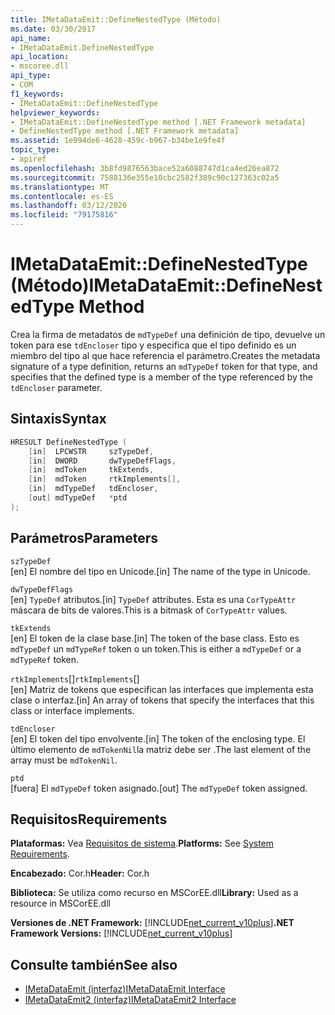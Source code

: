 ```yaml
---
title: IMetaDataEmit::DefineNestedType (Método)
ms.date: 03/30/2017
api_name:
- IMetaDataEmit.DefineNestedType
api_location:
- mscoree.dll
api_type:
- COM
f1_keywords:
- IMetaDataEmit::DefineNestedType
helpviewer_keywords:
- IMetaDataEmit::DefineNestedType method [.NET Framework metadata]
- DefineNestedType method [.NET Framework metadata]
ms.assetid: 1e994de6-4628-459c-b967-b34be1e9fe4f
topic_type:
- apiref
ms.openlocfilehash: 3b8fd9876563bace52a6088747d1ca4ed26ea872
ms.sourcegitcommit: 7588136e355e10cbc2582f389c90c127363c02a5
ms.translationtype: MT
ms.contentlocale: es-ES
ms.lasthandoff: 03/12/2020
ms.locfileid: "79175816"
---
```

# <a name="imetadataemitdefinenestedtype-method"></a><span data-ttu-id="300c4-102">IMetaDataEmit::DefineNestedType (Método)</span><span class="sxs-lookup"><span data-stu-id="300c4-102">IMetaDataEmit::DefineNestedType Method</span></span>
<span data-ttu-id="300c4-103">Crea la firma de metadatos de `mdTypeDef` una definición de tipo, devuelve un token para ese `tdEncloser` tipo y especifica que el tipo definido es un miembro del tipo al que hace referencia el parámetro.</span><span class="sxs-lookup"><span data-stu-id="300c4-103">Creates the metadata signature of a type definition, returns an `mdTypeDef` token for that type, and specifies that the defined type is a member of the type referenced by the `tdEncloser` parameter.</span></span>  
  
## <a name="syntax"></a><span data-ttu-id="300c4-104">Sintaxis</span><span class="sxs-lookup"><span data-stu-id="300c4-104">Syntax</span></span>  
  
```cpp  
HRESULT DefineNestedType (
    [in]  LPCWSTR     szTypeDef,  
    [in]  DWORD       dwTypeDefFlags,
    [in]  mdToken     tkExtends,
    [in]  mdToken     rtkImplements[],
    [in]  mdTypeDef   tdEncloser,
    [out] mdTypeDef   *ptd  
);  
```  
  
## <a name="parameters"></a><span data-ttu-id="300c4-105">Parámetros</span><span class="sxs-lookup"><span data-stu-id="300c4-105">Parameters</span></span>  
 `szTypeDef`  
 <span data-ttu-id="300c4-106">[en] El nombre del tipo en Unicode.</span><span class="sxs-lookup"><span data-stu-id="300c4-106">[in] The name of the type in Unicode.</span></span>  
  
 `dwTypeDefFlags`  
 <span data-ttu-id="300c4-107">[en] `TypeDef` atributos.</span><span class="sxs-lookup"><span data-stu-id="300c4-107">[in] `TypeDef` attributes.</span></span> <span data-ttu-id="300c4-108">Esta es una `CorTypeAttr` máscara de bits de valores.</span><span class="sxs-lookup"><span data-stu-id="300c4-108">This is a bitmask of `CorTypeAttr` values.</span></span>  
  
 `tkExtends`  
 <span data-ttu-id="300c4-109">[en] El token de la clase base.</span><span class="sxs-lookup"><span data-stu-id="300c4-109">[in] The token of the base class.</span></span> <span data-ttu-id="300c4-110">Esto es `mdTypeDef` un `mdTypeRef` token o un token.</span><span class="sxs-lookup"><span data-stu-id="300c4-110">This is either a `mdTypeDef` or a `mdTypeRef` token.</span></span>  
  
 <span data-ttu-id="300c4-111">`rtkImplements`[]</span><span class="sxs-lookup"><span data-stu-id="300c4-111">`rtkImplements`[]</span></span>  
 <span data-ttu-id="300c4-112">[en] Matriz de tokens que especifican las interfaces que implementa esta clase o interfaz.</span><span class="sxs-lookup"><span data-stu-id="300c4-112">[in] An array of tokens that specify the interfaces that this class or interface implements.</span></span>  
  
 `tdEncloser`  
 <span data-ttu-id="300c4-113">[en] El token del tipo envolvente.</span><span class="sxs-lookup"><span data-stu-id="300c4-113">[in] The token of the enclosing type.</span></span> <span data-ttu-id="300c4-114">El último elemento de `mdTokenNil`la matriz debe ser .</span><span class="sxs-lookup"><span data-stu-id="300c4-114">The last element of the array must be `mdTokenNil`.</span></span>  
  
 `ptd`  
 <span data-ttu-id="300c4-115">[fuera] El `mdTypeDef` token asignado.</span><span class="sxs-lookup"><span data-stu-id="300c4-115">[out] The `mdTypeDef` token assigned.</span></span>  
  
## <a name="requirements"></a><span data-ttu-id="300c4-116">Requisitos</span><span class="sxs-lookup"><span data-stu-id="300c4-116">Requirements</span></span>  
 <span data-ttu-id="300c4-117">**Plataformas:** Vea [Requisitos de sistema](../../../../docs/framework/get-started/system-requirements.md).</span><span class="sxs-lookup"><span data-stu-id="300c4-117">**Platforms:** See [System Requirements](../../../../docs/framework/get-started/system-requirements.md).</span></span>  
  
 <span data-ttu-id="300c4-118">**Encabezado:** Cor.h</span><span class="sxs-lookup"><span data-stu-id="300c4-118">**Header:** Cor.h</span></span>  
  
 <span data-ttu-id="300c4-119">**Biblioteca:** Se utiliza como recurso en MSCorEE.dll</span><span class="sxs-lookup"><span data-stu-id="300c4-119">**Library:** Used as a resource in MSCorEE.dll</span></span>  
  
 <span data-ttu-id="300c4-120">**Versiones de .NET Framework:** [!INCLUDE[net_current_v10plus](../../../../includes/net-current-v10plus-md.md)]</span><span class="sxs-lookup"><span data-stu-id="300c4-120">**.NET Framework Versions:** [!INCLUDE[net_current_v10plus](../../../../includes/net-current-v10plus-md.md)]</span></span>  
  
## <a name="see-also"></a><span data-ttu-id="300c4-121">Consulte también</span><span class="sxs-lookup"><span data-stu-id="300c4-121">See also</span></span>

- [<span data-ttu-id="300c4-122">IMetaDataEmit (interfaz)</span><span class="sxs-lookup"><span data-stu-id="300c4-122">IMetaDataEmit Interface</span></span>](../../../../docs/framework/unmanaged-api/metadata/imetadataemit-interface.md)
- [<span data-ttu-id="300c4-123">IMetaDataEmit2 (interfaz)</span><span class="sxs-lookup"><span data-stu-id="300c4-123">IMetaDataEmit2 Interface</span></span>](../../../../docs/framework/unmanaged-api/metadata/imetadataemit2-interface.md)
